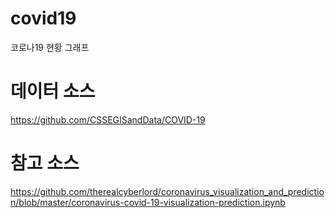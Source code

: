 # covid19
코로나19 현황 그래프

# 데이터 소스
https://github.com/CSSEGISandData/COVID-19

# 참고 소스
https://github.com/therealcyberlord/coronavirus_visualization_and_prediction/blob/master/coronavirus-covid-19-visualization-prediction.ipynb
